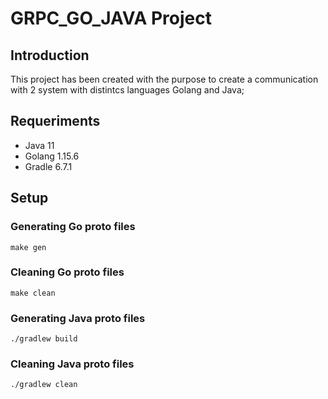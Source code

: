 # GRPC_GO_JAVA Project

## Introduction

This project has been created with the purpose to create a communication with 2 system with distintcs languages Golang and Java;

## Requeriments

- Java 11
- Golang 1.15.6
- Gradle 6.7.1

## Setup

### Generating Go proto files
```
make gen
```

### Cleaning Go proto files
```
make clean
```

### Generating Java proto files
```
./gradlew build
```

### Cleaning Java proto files
```
./gradlew clean
```
